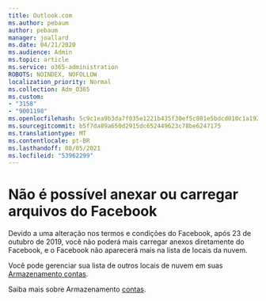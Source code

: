 ```yaml
---
title: Outlook.com
ms.author: pebaum
author: pebaum
manager: joallard
ms.date: 04/21/2020
ms.audience: Admin
ms.topic: article
ms.service: o365-administration
ROBOTS: NOINDEX, NOFOLLOW
localization_priority: Normal
ms.collection: Adm_O365
ms.custom:
- "3158"
- "9001198"
ms.openlocfilehash: 5c9c1ea9b3da7f035e1221b435f30ef5c801e5bdcd010c1a1922d712b6d626b0
ms.sourcegitcommit: b5f7da89a650d2915dc652449623c78be6247175
ms.translationtype: MT
ms.contentlocale: pt-BR
ms.lasthandoff: 08/05/2021
ms.locfileid: "53962299"
---
```

# <a name="unable-to-attach-or-upload-files-from-facebook"></a>Não é possível anexar ou carregar arquivos do Facebook

Devido a uma alteração nos termos e condições do Facebook, após 23 de outubro de 2019, você não poderá mais carregar anexos diretamente do Facebook, e o Facebook não aparecerá mais na lista de locais da nuvem. 

Você pode gerenciar sua lista de outros locais de nuvem em suas [Armazenamento contas](https://go.microsoft.com/fwlink/?linkid=2111075).

Saiba mais sobre Armazenamento [contas](https://support.office.com/article/477cb7cc-5732-4c40-8f23-30472de8138a).
  